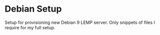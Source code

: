 # Debian Setup
Setup for provisioning new Debian 9 LEMP server. Only snippets of files I require for my full setup.

